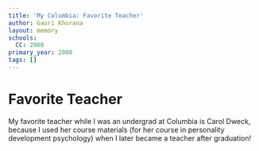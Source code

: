 ```yaml
---
title: 'My Columbia: Favorite Teacher'
author: Gauri Khurana
layout: memory
schools:
  CC: 2000
primary_year: 2000
tags: []
---
```

# Favorite Teacher

My favorite teacher while I was an undergrad at Columbia is Carol Dweck, because I used her course materials (for her course in personality development psychology) when I later became a teacher after graduation!
